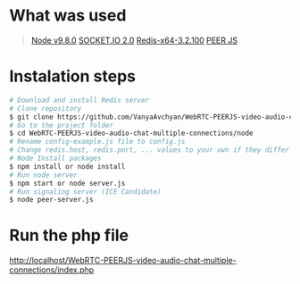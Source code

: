 # What was used

> [Node v9.8.0](https://nodejs.org/en/blog/release/v9.8.0/)
> [SOCKET.IO 2.0](https://nodejs.org/en/blog/release/v9.8.0/)
> [Redis-x64-3.2.100](https://github.com/MSOpenTech/redis/releases/download/win-3.2.100/Redis-x64-3.2.100.msi)
> [PEER JS](https://peerjs.com/)

# Instalation steps
```sh
# Download and install Redis server
# Clone repository
$ git clone https://github.com/VanyaAvchyan/WebRTC-PEERJS-video-audio-chat-multiple-connections.git
# Go to the project folder
$ cd WebRTC-PEERJS-video-audio-chat-multiple-connections/node
# Rename config-example.js file to config.js
# Change redis.host, redis.port, ... values to your own if they differ
# Node Install packages
$ npm install or node install
# Run node server
$ npm start or node server.js
# Run signaling server (ICE Candidate)
$ node peer-server.js
```

# Run the php file
 [http://localhost/WebRTC-PEERJS-video-audio-chat-multiple-connections/index.php](http://localhost/WebRTC-PEERJS-video-audio-chat-multiple-connections/index.php)